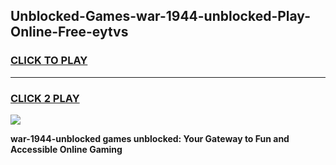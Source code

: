 
## Unblocked-Games-war-1944-unblocked-Play-Online-Free-eytvs
<h3>
<a href="https://premium76.site?title=war-1944-unblocked&ref=26A">CLICK TO PLAY</a></h3>
<hr>

<h3>
<a href="https://premium76.site?title=war-1944-unblocked&ref=26A">CLICK 2 PLAY</a>
  
</h3>

<a href="https://premium76.site?title=war-1944-unblocked&ref=26A"><img src="https://clearcache.store/games.png"></a>


**war-1944-unblocked games unblocked: Your Gateway to Fun and Accessible Online Gaming**
